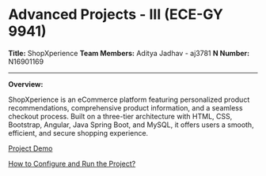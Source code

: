 # **Advanced Projects - III (ECE-GY 9941)**

**Title:** ShopXperience **Team Members:** Aditya Jadhav - aj3781 **N Number:** N16901169

---

**Overview:**

ShopXperience is an eCommerce platform featuring personalized product recommendations, comprehensive product information, and a seamless checkout process. Built on a three-tier architecture with HTML, CSS, Bootstrap, Angular, Java Spring Boot, and MySQL, it offers users a smooth, efficient, and secure shopping experience.

[Project Demo](https://drive.google.com/file/d/1gMp_J2XbzbVLl_tUBCKYwIeWWlip2QWu/view?usp=sharing)

[How to Configure and Run the Project?](https://drive.google.com/file/d/1cTQ2dtkkxXF2rRdaP62pkLFtJldUl-Mv/view?usp=sharing)
